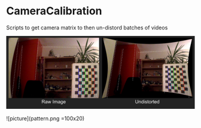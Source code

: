 # CameraCalibration
Scripts to get camera matrix to then un-distord batches of videos 


![picture](Example.png)



![picture](pattern.png =100x20)

